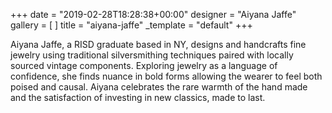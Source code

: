 +++
date = "2019-02-28T18:28:38+00:00"
designer = "Aiyana Jaffe"
gallery = [ ]
title = "aiyana-jaffe"
_template = "default"
+++

Aiyana Jaffe, a RISD graduate based in NY, designs and handcrafts fine jewelry using traditional silversmithing techniques paired with locally sourced vintage components. Exploring jewelry as a language of confidence, she finds nuance in bold forms allowing the wearer to feel both poised and causal. Aiyana celebrates the rare warmth of the hand made and the satisfaction of investing in new classics, made to last.
